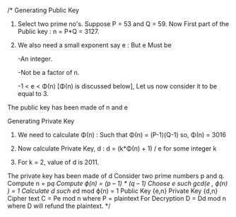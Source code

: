 /*
Generating Public Key

1. Select two prime no's. Suppose P = 53 and Q = 59.
Now First part of the Public key  : n = P*Q = 3127.

2. We also need a small exponent say e :
   But e Must be

    -An integer.

    -Not be a factor of n.

    -1 < e < Φ(n) [Φ(n) is discussed below],
     Let us now consider it to be equal to 3.

The public key has been made of n and e

Generating Private Key

1. We need to calculate Φ(n) :
   Such that Φ(n) = (P-1)(Q-1)
      so,  Φ(n) = 3016

2. Now calculate Private Key, d :
   d = (k*Φ(n) + 1) / e for some integer k

3. For k = 2, value of d is 2011.

The private key has been made of d
    Consider two prime numbers p and q.
    Compute n = p*q
    Compute ϕ(n) = (p – 1) * (q – 1)
    Choose e such gcd(e , ϕ(n) ) = 1
    Calculate d such e*d mod ϕ(n) = 1
    Public Key {e,n} Private Key {d,n}
    Cipher text C = Pe mod n where P = plaintext
    For Decryption D = Dd mod n where D will refund the plaintext.
 */

